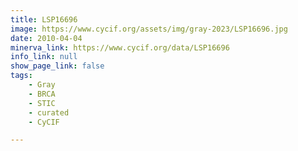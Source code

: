 ```yaml
---
title: LSP16696
image: https://www.cycif.org/assets/img/gray-2023/LSP16696.jpg
date: 2010-04-04
minerva_link: https://www.cycif.org/data/LSP16696
info_link: null
show_page_link: false
tags:
    - Gray
    - BRCA
    - STIC
    - curated
    - CyCIF

---
```

